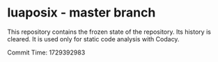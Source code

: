 # luaposix - master branch

This repository contains the frozen state of the repository.
Its history is cleared. It is used only for static code
analysis with Codacy.

Commit Time: 1729392983
